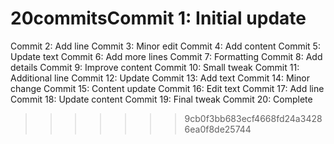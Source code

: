 # 20commitsCommit 1: Initial update
Commit 2: Add line
Commit 3: Minor edit
Commit 4: Add content
Commit 5: Update text
Commit 6: Add more lines
Commit 7: Formatting
Commit 8: Add details
Commit 9: Improve content
Commit 10: Small tweak
Commit 11: Additional line
Commit 12: Update
Commit 13: Add text
Commit 14: Minor change
Commit 15: Content update
Commit 16: Edit text
Commit 17: Add line
Commit 18: Update content
Commit 19: Final tweak
Commit 20: Complete
>>>>>>> 9cb0f3bb683ecf4668fd24a34286ea0f8de25744
